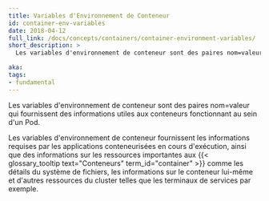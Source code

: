 ```yaml
---
title: Variables d'Environnement de Conteneur
id: container-env-variables
date: 2018-04-12
full_link: /docs/concepts/containers/container-environment-variables/
short_description: >
  Les variables d'environnement de conteneur sont des paires nom=valeur qui fournissent des informations utiles aux conteneurs fonctionnant au sein d'un Pod.

aka:
tags:
- fundamental
---
```

 Les variables d'environnement de conteneur sont des paires nom=valeur qui fournissent des informations utiles aux conteneurs fonctionnant au sein d'un Pod.

<!--more-->

Les variables d'environnement de conteneur fournissent les informations requises par les applications conteneurisées en cours d'exécution, ainsi que des informations sur les ressources importantes aux {{< glossary_tooltip text="Conteneurs" term_id="container" >}} comme les détails du système de fichiers, les informations sur le conteneur lui-même et d'autres ressources du cluster telles que les terminaux de services par exemple.
